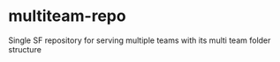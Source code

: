 # multiteam-repo
Single SF repository for serving multiple teams with its multi team folder structure
